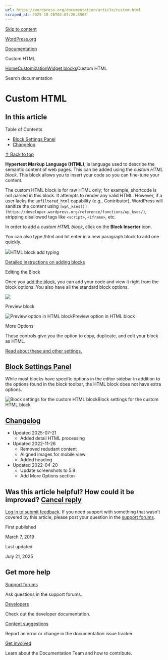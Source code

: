 ```yaml
---
url: https://wordpress.org/documentation/article/custom-html
scraped_at: 2025-10-20T02:07:26.850Z
---
```


[Skip to content](https://wordpress.org/documentation/article/custom-html/#wp--skip-link--target)

[WordPress.org](https://wordpress.org/)

[Documentation](https://wordpress.org/documentation)

Custom HTML

[Home](https://wordpress.org/documentation)[Customization](https://wordpress.org/documentation/customization/)[Widget blocks](https://wordpress.org/documentation/category/widget-blocks/)Custom HTML

Search documentation

# Custom HTML

## In this article

Table of Contents

- [Block Settings Panel](https://wordpress.org/documentation/article/custom-html/#block-settings-panel)
- [Changelog](https://wordpress.org/documentation/article/custom-html/#changelog)

[↑ Back to top](https://wordpress.org/documentation/article/custom-html/#wp--skip-link--target)

**Hypertext Markup Language (HTML)**, is language used to describe the semantic content of web pages. This can be added using the _custom HTML block_. This block allows you to insert your code so you can fine-tune your content.

The custom HTML block is for raw HTML only; for example, shortcode is not parsed in this block. It attempts to render any valid HTML. However, if a user lacks the `unfiltered_html` capability (e.g., Contributor), WordPress will sanitize the content using `[wp\_kses()](https://developer.wordpress.org/reference/functions/wp_kses/)`, stripping disallowed tags like `<script>`, `<iframe>`, etc.

In order to add a _custom HTML block_, click on the **Block Inserter** icon.

You can also type /html and hit enter in a new paragraph block to add one quickly.

![](https://user-images.githubusercontent.com/1508963/164263756-13d7432b-f385-4953-bcdb-73e8122ef430.png)HTML block add typing

[Detailed instructions on adding blocks](https://wordpress.org/documentation/article/adding-a-new-block/)

Editing the Block

Once you [add the block](https://wordpress.org/documentation/article/wordpress-editor/#adding-a-block), you can add your code and view it right from the block options. You also have all the standard block options.

![](https://user-images.githubusercontent.com/1508963/164263762-91c8b6d3-985e-4b45-b908-cde86309fc05.png)

Preview block

![Preview option in HTML block](https://user-images.githubusercontent.com/1508963/164263768-4e6a6c16-8e7c-4186-af0e-62464c6daf6c.png)Preview option in HTML block

More Options

These controls give you the option to copy, duplicate, and edit your block as HTML.

[Read about these and other settings.](https://wordpress.org/documentation/article/more-options/)

## [Block Settings Panel](https://wordpress.org/documentation/article/custom-html/\#block-settings-panel)

While most blocks have specific options in the editor sidebar in addition to the options found in the block toolbar, the HTML block does not have extra options.

![Block settings  for the custom HTML block](https://user-images.githubusercontent.com/1508963/164263778-594309aa-4b96-45bb-b6c7-ae650f226594.png)Block settings for the custom HTML block

## [Changelog](https://wordpress.org/documentation/article/custom-html/\#changelog)

- Updated 2025-07-21
  - Added detail HTML processing
- Updated 2022-11-26
  - Removed redudant content
  - Aligned images for mobile view
  - Added heading
- Updated 2022-04-20
  - Update screenshots to 5.9
  - Add More Options section

## Was this article helpful? How could it be improved? [Cancel reply](https://wordpress.org/documentation/article/custom-html/\#respond)

[Log in to submit feedback](https://login.wordpress.org/?redirect_to=https%3A%2F%2Fwordpress.org%2Fdocumentation%2Farticle%2Fcustom-html%2F&locale=en_US). If you need support with something that wasn't covered by this article, please post your question in the [support forums](https://wordpress.org/support/forums/).

First published

March 7, 2019

Last updated

July 21, 2025

## Get more help

[Support forums](https://wordpress.org/support/forums/)

Ask questions in the support forums.

[Developers](https://developer.wordpress.org/)

Check out the developer documentation.

[Content suggestions](https://github.com/WordPress/Documentation-Issue-Tracker/issues)

Report an error or change in the documentation issue tracker.

[Get involved](https://make.wordpress.org/docs/)

Learn about the Documentation Team and how to contribute.